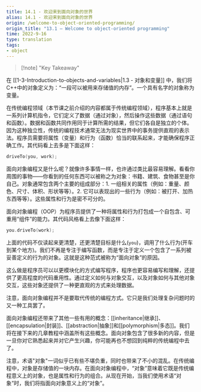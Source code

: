 ```yaml
---
title: 14.1 - 欢迎来到面向对象的世界
alias: 14.1 - 欢迎来到面向对象的世界
origin: /welcome-to-object-oriented-programming/
origin_title: "13.1 — Welcome to object-oriented programming"
time: 2022-9-16
type: translation
tags:
- object
---
```


> [!note] "Key Takeaway"


在 [[1-3-Introduction-to-objects-and-variables|1.3 - 对象和变量]] 中，我们将C++中的对象定义为：“一段可以被用来存储值的内存”。一个具有名字的对象称为变量。

在传统编程领域（本节课之前介绍的内容都属于传统编程领域），程序基本上就是一系列计算机指令，它们定义了数据（通过对象），然后操作这些数据（通过语句和函数）。数据和函数共同作用同于计算所需的结果，但它们各自是独立的个体。因为这种独立性，传统的编程技术通常无法为现实世界中的事务提供直观的表示法。程序员需要将属性（变量）和行为（函数）恰当的联系起来，才能确保程序正确工作。其代码看上去多是下面这样：

```cpp
driveTo(you, work);
```

面向对象编程又是什么呢？就像许多事情一样，也许通过类比最容易理解。看看你周围的事物——你看到的任何东西可以被称之为对象：书籍、建筑、食物甚至是你自己。对象通常包含两个主要的组成部分：1. 一组相关的属性（例如：重量、颜色、尺寸、体积、形状等等）。2. 它可以表现出的一些行为（例如：被打开、加热东西等等）。这些属性和行为是密不可分的。

面向对象编程（OOP）为程序员提供了一种将属性和行为打包成一个自包含、可重用“组件”的能力。其代码风格看上去像下面这样：

```cpp
you.driveTo(work);
```

上面的代码不仅读起来更清楚，还更清楚目标是什么(`you`)，调用了什么行为(开车到某个地方)。我们不再是专注于编写函数，而是专注于定义一个包含了一系列被妥善定义的行为的对象。这就是这种范式被称为“面向对象”的原因。

这么做是程序员可以以更模块化的方式编写程序，程序也更容易编写和理解，还提供了更高程度的代码重用性。通过定义如何与对象交互，以及对象如何与其他对象交互，这些对象还提供了一种更直观的方式来处理数据。

注意，面向对象编程并不是要取代传统的编程方式。它只是我们处理复杂问题时的又一种工具罢了。

面向对象编程还带来了其他一些有用的概念：[[inheritance|继承]]、[[encapsulation|封装]]、[[abstraction|抽象]]和[[polymorphism|多态]]。我们将在接下来的几章教程中涵盖所有这些概念。面向对象包含了很多新的内容，但是一旦你对它熟悉起来并对它产生兴趣，你可能再也不想回到纯粹的传统编程中去了。

注意，术语"对象"一词似乎已有些不堪负重，同时也带来了不小的混乱。在传统编程中，对象是存储值的一块内存。在面向对象编程中，“对象”意味着它既是传统编程意义上的对象，也是属性和行为的组合。从现在开始，当我们使用术语“对象”时，我们将指面向对象意义上的“对象”。
